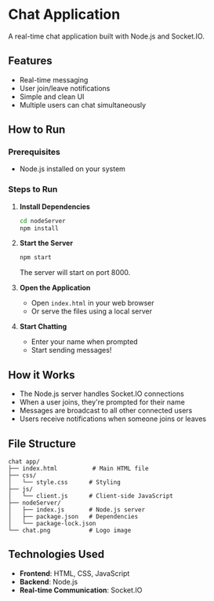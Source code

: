 # Chat Application

A real-time chat application built with Node.js and Socket.IO.

## Features

- Real-time messaging
- User join/leave notifications
- Simple and clean UI
- Multiple users can chat simultaneously

## How to Run

### Prerequisites
- Node.js installed on your system

### Steps to Run

1. **Install Dependencies**
   ```bash
   cd nodeServer
   npm install
   ```

2. **Start the Server**
   ```bash
   npm start
   ```
   The server will start on port 8000.

3. **Open the Application**
   - Open `index.html` in your web browser
   - Or serve the files using a local server

4. **Start Chatting**
   - Enter your name when prompted
   - Start sending messages!

## How it Works

- The Node.js server handles Socket.IO connections
- When a user joins, they're prompted for their name
- Messages are broadcast to all other connected users
- Users receive notifications when someone joins or leaves

## File Structure

```
chat app/
├── index.html          # Main HTML file
├── css/
│   └── style.css      # Styling
├── js/
│   └── client.js      # Client-side JavaScript
├── nodeServer/
│   ├── index.js       # Node.js server
│   ├── package.json   # Dependencies
│   └── package-lock.json
└── chat.png           # Logo image
```

## Technologies Used

- **Frontend**: HTML, CSS, JavaScript
- **Backend**: Node.js
- **Real-time Communication**: Socket.IO 
